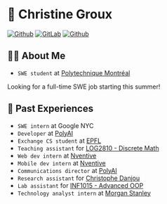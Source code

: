 # 🌄 Christine Groux

<!-- https://shields.io/ -->

[![Github](https://img.shields.io/badge/-ChrstnGrx-yellow?style=for-the-badge&logo=Github)](https://github.com/ChrstnGrx)
[![GitLab](https://img.shields.io/badge/-ChrstnGrx-white?style=for-the-badge&logo=gitlab)](https://gitlab.com/ChrstnGrx)
[![Github](https://img.shields.io/badge/-Christine_E_Groux-blue?style=for-the-badge&logo=LinkedIn)](https://www.linkedin.com/in/christineegroux/)

## 👩‍💻 About Me
- `SWE student` at [Polytechnique Montréal](https://www.polymtl.ca/en/)

Looking for a full-time SWE job starting this summer!

## 💾 Past Experiences
- `SWE intern` at Google NYC
- `Developer` at [PolyAI](https://polyai.ca)
- `Exchange CS student` at [EPFL](https://www.epfl.ch)
- `Teaching assistant` for [LOG2810 - Discrete Math](https://www.polymtl.ca/programmes/cours/structures-discretes)
- `Web dev intern` at [Nventive](https://nventive.com/en)
- `Mobile dev intern` at [Nventive](https://nventive.com/en)
- `Communications director` at [PolyAI](https://polyai.ca)
- `Research assistant` for [Christophe Danjou](https://www.polymtl.ca/expertises/en/danjou-christophe)
- `Lab assistant` for [INF1015 - Advanced OOP](https://www.polymtl.ca/programmes/cours/programmation-orientee-objet-avancee)
- `Technology analyst intern` at [Morgan Stanley](https://www.morganstanley.com/)

